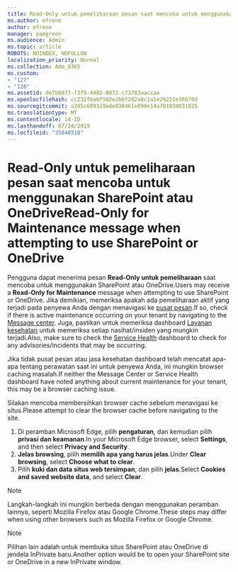 ```yaml
---
title: Read-Only untuk pemeliharaan pesan saat mencoba untuk menggunakan SharePoint atau OneDrive
ms.author: efrene
author: efrene
manager: pamgreen
ms.audience: Admin
ms.topic: article
ROBOTS: NOINDEX, NOFOLLOW
localization_priority: Normal
ms.collection: Adm_O365
ms.custom:
- "127"
- "128"
ms.assetid: de7b6877-f3f9-4402-8072-c73783aaccaa
ms.openlocfilehash: cc232fba6f502e2b6f282a8c1a1e29221e36b70d
ms.sourcegitcommit: a285c609319ade038461e090e14a701830031825
ms.translationtype: MT
ms.contentlocale: id-ID
ms.lasthandoff: 07/24/2019
ms.locfileid: "35840518"
---
```

# <a name="read-only-for-maintenance-message-when-attempting-to-use-sharepoint-or-onedrive"></a><span data-ttu-id="235c9-102">Read-Only untuk pemeliharaan pesan saat mencoba untuk menggunakan SharePoint atau OneDrive</span><span class="sxs-lookup"><span data-stu-id="235c9-102">Read-Only for Maintenance message when attempting to use SharePoint or OneDrive</span></span>

<span data-ttu-id="235c9-103">Pengguna dapat menerima pesan **Read-Only untuk pemeliharaan** saat mencoba untuk menggunakan SharePoint atau OneDrive.</span><span class="sxs-lookup"><span data-stu-id="235c9-103">Users may receive a **Read-Only for Maintenance** message when attempting to use SharePoint or OneDrive.</span></span>  <span data-ttu-id="235c9-104">Jika demikian, memeriksa apakah ada pemeliharaan aktif yang terjadi pada penyewa Anda dengan menavigasi ke [pusat pesan](https://portal.office.com/adminportal/home#/MessageCenter).</span><span class="sxs-lookup"><span data-stu-id="235c9-104">If so, check if there is active maintenance occurring on your tenant by navigating to the [Message center](https://portal.office.com/adminportal/home#/MessageCenter).</span></span> <span data-ttu-id="235c9-105">Juga, pastikan untuk memeriksa dashboard [Layanan kesehatan](https://portal.office.com/adminportal/home#/servicehealth) untuk memeriksa setiap nasihat/insiden yang mungkin terjadi.</span><span class="sxs-lookup"><span data-stu-id="235c9-105">Also, make sure to check the [Service Health](https://portal.office.com/adminportal/home#/servicehealth) dashboard to check for any advisories/incidents that may be occurring.</span></span>

<span data-ttu-id="235c9-106">Jika tidak pusat pesan atau jasa kesehatan dashboard telah mencatat apa-apa tentang perawatan saat ini untuk penyewa Anda, ini mungkin browser caching masalah.</span><span class="sxs-lookup"><span data-stu-id="235c9-106">If neither the Message Center or Service Health dashboard have noted anything about current maintenance for your tenant, this may be a browser caching issue.</span></span>

<span data-ttu-id="235c9-107">Silakan mencoba membersihkan browser cache sebelum menavigasi ke situs.</span><span class="sxs-lookup"><span data-stu-id="235c9-107">Please attempt to clear the browser cache before navigating to the site.</span></span>

1. <span data-ttu-id="235c9-108">Di peramban Microsoft Edge, pilih **pengaturan**, dan kemudian pilih **privasi dan keamanan**.</span><span class="sxs-lookup"><span data-stu-id="235c9-108">In your Microsoft Edge browser, select **Settings**, and then select **Privacy and Security**.</span></span>
2. <span data-ttu-id="235c9-109">**Jelas browsing**, pilih **memilih apa yang harus jelas**.</span><span class="sxs-lookup"><span data-stu-id="235c9-109">Under **Clear browsing**, select **Choose what to clear**.</span></span>
3. <span data-ttu-id="235c9-110">Pilih **kuki dan data situs web tersimpan**, dan pilih **jelas**.</span><span class="sxs-lookup"><span data-stu-id="235c9-110">Select **Cookies and saved website data**, and select **Clear**.</span></span>

>[!Note] 
> <span data-ttu-id="235c9-111">Langkah-langkah ini mungkin berbeda dengan menggunakan peramban lainnya, seperti Mozilla Firefox atau Google Chrome.</span><span class="sxs-lookup"><span data-stu-id="235c9-111">These steps may differ when using other browsers such as Mozilla Firefox or Google Chrome.</span></span>

>[!Note] 
> <span data-ttu-id="235c9-112">Pilihan lain adalah untuk membuka situs SharePoint atau OneDrive di jendela InPrivate baru.</span><span class="sxs-lookup"><span data-stu-id="235c9-112">Another option would be to open your SharePoint site or OneDrive in a new InPrivate window.</span></span>